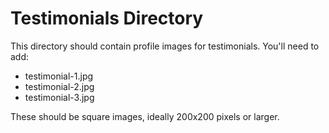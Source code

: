 # Testimonials Directory

This directory should contain profile images for testimonials. You'll need to add:

- testimonial-1.jpg
- testimonial-2.jpg
- testimonial-3.jpg

These should be square images, ideally 200x200 pixels or larger.
